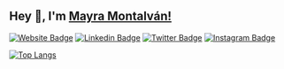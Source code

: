 ## Hey 👋, I'm [Mayra Montalván!](https://github.com/mamontalvan/)
[![Website Badge](https://img.shields.io/badge/Website-3b5998?style=flat-square&logo=google-chrome&logoColor=white)](https://maymontalvan.dev/)
[![Linkedin Badge](https://img.shields.io/badge/-LinkedIn-0e76a8?style=flat-square&logo=Linkedin&logoColor=white)](https://linkedin.com/in/maymontalvan/)
[![Twitter Badge](https://img.shields.io/badge/-Twitter-00acee?style=flat-square&logo=Twitter&logoColor=white)](https://twitter.com/maychiqui)
[![Instagram Badge](https://img.shields.io/badge/-Instagram-e4405f?style=flat-square&logo=Instagram&logoColor=white)](https://www.instagram.com/_maymontalvan_/)

[![Top Langs](https://github-readme-stats.vercel.app/api/top-langs/?username=mamontalvan&layout=compact)](https://github.com/mamontalvan/github-readme-stats)


<!--
![Mayra's GitHub stats](https://github-readme-stats.vercel.app/api?username=mamontalvan&show_icons=true&theme=radical)

[![Telegram Badge](https://img.shields.io/badge/-Telegram-0088cc?style=flat-square&logo=Telegram&logoColor=white)](https://t.me/iampavangandhi)
-->

<!--
**mamontalvan/mamontalvan** is a ✨ _special_ ✨ repository because its `README.md` (this file) appears on your GitHub profile.

Here are some ideas to get you started:

- 🔭 I’m currently working on ...
- 🌱 I’m currently learning ...
- 👯 I’m looking to collaborate on ...
- 🤔 I’m looking for help with ...
- 💬 Ask me about ...
- 📫 How to reach me: ...
- 😄 Pronouns: ...
- ⚡ Fun fact: ...
-->
